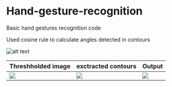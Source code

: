 # Hand-gesture-recognition
Basic hand gestures recognition code



Used cosine rule to calculate angles detected in contours 

![alt text](http://simulation-math.com/VideoTrig/LawOfCosines.png)



| Threshholded image     | exctracted contours      | Output    |
|------------|-------------|-------------|
| <img src="https://scontent.ftun7-1.fna.fbcdn.net/v/t1.15752-9/75226422_436856173908375_7581584581384470528_n.png?_nc_cat=106&_nc_oc=AQkZTjhccOM8LlScWuWiVjjgvDxTpeVk3je64g5Js6zq5JM5OVo5m5rYqXA7-o-TPwY&_nc_ht=scontent.ftun7-1.fna&oh=d2de81057da2a6d92c632f011b6b74cb&oe=5E87E45A">| <img src="https://scontent.ftun7-1.fna.fbcdn.net/v/t1.15752-9/75262131_538069373658212_8197187015628816384_n.png?_nc_cat=110&_nc_oc=AQlvo54sPJ5nOC8Wj6C5X9iB3wXbEG5OVzpOiD90Vft8hp81XklA7zKo5Q4YtxYnico&_nc_ht=scontent.ftun7-1.fna&oh=8e865b71e9f2fb1da0144e3537d98203&oe=5E4693F4"> |<img src="https://scontent.ftun7-1.fna.fbcdn.net/v/t1.15752-9/75226402_496562050948923_7999671120477290496_n.png?_nc_cat=102&_nc_oc=AQlCYWE4S6QL8V5NzsiEiANjSCE72XwmzzOvVg3amDBRlp1xWlcJSKFykqbTPpgChFM&_nc_ht=scontent.ftun7-1.fna&oh=8c85f6ed14ba9dabcf55854c9c3bd678&oe=5E8A34D8">|







  
